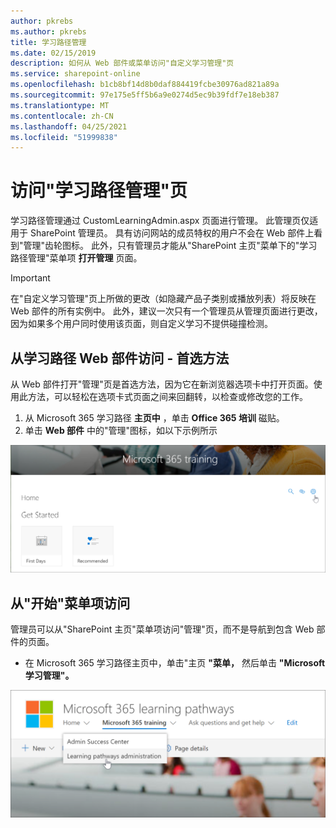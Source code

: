 ```yaml
---
author: pkrebs
ms.author: pkrebs
title: 学习路径管理
ms.date: 02/15/2019
description: 如何从 Web 部件或菜单访问"自定义学习管理"页
ms.service: sharepoint-online
ms.openlocfilehash: b1cb8bf14d8b0daf884419fcbe30976ad821a89a
ms.sourcegitcommit: 97e175e5ff5b6a9e0274d5ec9b39fdf7e18eb387
ms.translationtype: MT
ms.contentlocale: zh-CN
ms.lasthandoff: 04/25/2021
ms.locfileid: "51999838"
---
```

# <a name="access-the-learning-pathways-administration-page"></a>访问"学习路径管理"页

学习路径管理通过 CustomLearningAdmin.aspx 页面进行管理。 此管理页仅适用于 SharePoint 管理员。 具有访问网站的成员特权的用户不会在 Web 部件上看到"管理"齿轮图标。 此外，只有管理员才能从"SharePoint 主页"菜单下的"学习路径管理"菜单项 **打开管理** 页面。 

> [!IMPORTANT]
> 在"自定义学习管理"页上所做的更改（如隐藏产品子类别或播放列表）将反映在 Web 部件的所有实例中。 此外，建议一次只有一个管理员从管理页面进行更改，因为如果多个用户同时使用该页面，则自定义学习不提供碰撞检测。  

## <a name="access-from-the-learning-pathways-web-part---preferred-method"></a>从学习路径 Web 部件访问 - 首选方法
从 Web 部件打开"管理"页是首选方法，因为它在新浏览器选项卡中打开页面。使用此方法，可以轻松在选项卡式页面之间来回翻转，以检查或修改您的工作。  

1. 从 Microsoft 365 学习路径 **主页中** ，单击 **Office 365 培训** 磁贴。
2. 单击 **Web 部件** 中的"管理"图标，如以下示例所示  

![cg-adminaccbtn.png](media/cg-adminaccbtn.png)

## <a name="access-from-the-home-menu-item"></a>从"开始"菜单项访问
管理员可以从"SharePoint 主页"菜单项访问"管理"页，而不是导航到包含 Web 部件的页面。 

- 在 Microsoft 365 学习路径主页中，单击"主页 **"菜单，** 然后单击 **"Microsoft 学习管理"。**

![cg-adminaccmenu.png](media/cg-adminaccmenu.png)